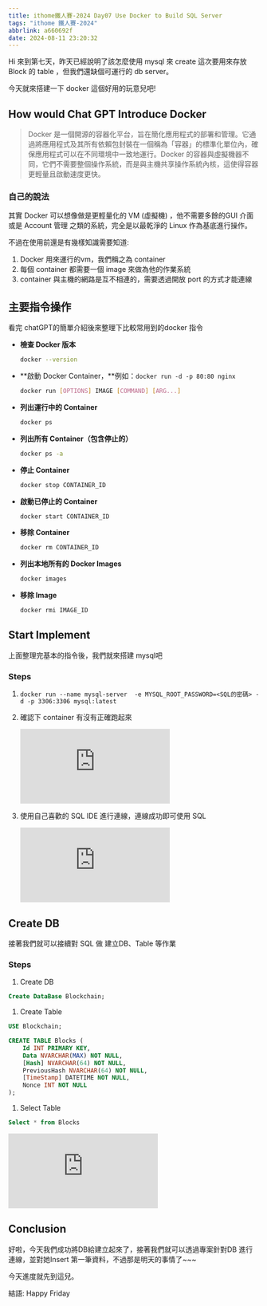 ```yaml
---
title: ithome鐵人賽-2024 Day07 Use Docker to Build SQL Server
tags: "ithome 鐵人賽-2024"
abbrlink: a660692f
date: 2024-08-11 23:20:32
---
```

Hi 來到第七天，昨天已經說明了該怎麼使用 mysql 來 create 這次要用來存放 Block 的 table ，但我們還缺個可運行的 db server。

今天就來搭建一下 docker 這個好用的玩意兒吧!

## How would Chat GPT Introduce Docker

> Docker 是一個開源的容器化平台，旨在簡化應用程式的部署和管理。它通過將應用程式及其所有依賴包封裝在一個稱為「容器」的標準化單位內，確保應用程式可以在不同環境中一致地運行。Docker 的容器與虛擬機器不同，它們不需要整個操作系統，而是與主機共享操作系統內核，這使得容器更輕量且啟動速度更快。
>

### 自己的說法

其實 Docker 可以想像做是更輕量化的 VM (虛擬機) ，他不需要多餘的GUI 介面或是 Account 管理 之類的系統，完全是以最乾淨的 Linux 作為基底進行操作。

不過在使用前還是有幾樣知識需要知道:

1. Docker 用來運行的vm，我們稱之為 container
2. 每個 container 都需要一個 image 來做為他的作業系統
3. container 與主機的網路是互不相連的，需要透過開放 port 的方式才能連線

## 主要指令操作

看完 chatGPT的簡單介紹後來整理下比較常用到的docker 指令

- **檢查 Docker 版本**

    ```bash
    docker --version
    ```

- **啟動 Docker Container，**例如：`docker run -d -p 80:80 nginx`

    ```bash
    docker run [OPTIONS] IMAGE [COMMAND] [ARG...]
    ```

- **列出運行中的 Container**

    ```bash
    docker ps
    ```

- **列出所有 Container（包含停止的）**

    ```bash
    docker ps -a
    ```

- **停止 Container**

    ```bash
    docker stop CONTAINER_ID
    ```

- **啟動已停止的 Container**

    ```bash
    docker start CONTAINER_ID
    ```

- **移除 Container**

    ```bash
    docker rm CONTAINER_ID
    ```

- **列出本地所有的 Docker Images**

    ```bash
    docker images
    ```

- **移除 Image**

    ```bash
    docker rmi IMAGE_ID
    ```


## Start Implement

上面整理完基本的指令後，我們就來搭建 mysql吧

### Steps

1.  `docker run --name mysql-server  -e MYSQL_ROOT_PASSWORD=<SQL的密碼> -d -p 3306:3306 mysql:latest`
2. 確認下 container 有沒有正確跑起來

   ![Untitled](https://fv5-3.failiem.lv/thumb_show.php?i=vcknhvg7be&view&v=1&PHPSESSID=d08b7b651ea33577e24662cbf6ba4ff75b6d810f)

3.  使用自己喜歡的 SQL IDE 進行連線，連線成功即可使用 SQL

    ![Untitled](https://fv5-3.failiem.lv/thumb_show.php?i=9kvtvwd5nv&view&v=1&PHPSESSID=d08b7b651ea33577e24662cbf6ba4ff75b6d810f)


## Create DB

接著我們就可以接續對 SQL 做 建立DB、Table 等作業

### Steps

1. Create DB

```sql
Create DataBase Blockchain;
```

1. Create Table

```sql
USE Blockchain;

CREATE TABLE Blocks (
    Id INT PRIMARY KEY,
    Data NVARCHAR(MAX) NOT NULL,
    [Hash] NVARCHAR(64) NOT NULL,
    PreviousHash NVARCHAR(64) NOT NULL,
    [TimeStamp] DATETIME NOT NULL,
    Nonce INT NOT NULL
);
```

1. Select Table

```sql
Select * from Blocks
```

![Untitled](https://fv5-3.failiem.lv/thumb_show.php?i=k67865kv9p&view&v=1&PHPSESSID=d08b7b651ea33577e24662cbf6ba4ff75b6d810f)

## Conclusion

好啦，今天我們成功將DB給建立起來了，接著我們就可以透過專案針對DB 進行連線，並對她Insert 第一筆資料，不過那是明天的事情了~~~

今天進度就先到這兒。

結語: Happy Friday
